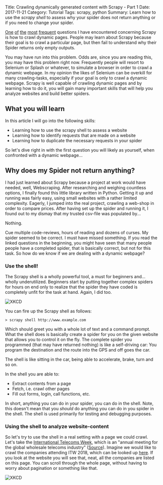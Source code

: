 Title: Crawling dynamically generated content with Scrapy - Part 1
Date: 2017-11-21
Category: Tutorial
Tags: scrapy, python
Summary: Learn how to use the *scrapy shell* to assess why your spider does not return anything or if you need to change your spider.

[One](https://stackoverflow.com/questions/33185651/python-scrapy-for-dynamic-content) [of](https://stackoverflow.com/questions/27525142/selenium-ajax-dynamic-pagination-base-spider) [the](https://stackoverflow.com/questions/44110505/no-data-after-scraping-a-website) [most](https://stackoverflow.com/questions/41165599/how-to-get-the-href-and-associated-information-using-scrapy) [frequent](https://www.reddit.com/r/learnpython/comments/6ij1qa/trying_to_get_a_url_using_bs4_but_source_code_is/) questions I have encountered concerning Scrapy is how to crawl dynamic pages. People may learn about Scrapy because their goal is to crawl a particular page, but then fail to understand why their Spider returns only empty outputs. 

You may have run into this problem. Odds are, since you are reading this, you may have this problem right now.
Frequently people will resort to Selenium or Splash or whatever, to simulate a browser in order to crawl a dynamic webpage. In my opinion the likes of Selenium can be overkill for many crawling-tasks, especially if your goal is only to crawl a dynamic webpage. Scrapy is well capable of crawling dynamic pages and by learning how to do it, you will gain many important skills that will help you analyze websites and build better spiders. 

## What you will learn

In this article I will go into the following skills:

* Learning how to use the scrapy shell to assess a website
* Learning how to identify requests that are made on a website
* Learning how to duplicate the necessary requests in your spider

So let's dive right in with the first question you will likely as yourself, when confronted with a dynamic webpage...

## Why does my Spider not return anything? 

I had just learned about Scrapy because a project at work would have needed, well, Webscraping. After researching and weighing countless options, I finally found this little library written in Python. Getting it up and running was fairly easy, using small websites with a rather limited complexity. Eagerly, I jumped into the real project, crawling a web-shop in order to compare prices. After having set up the spider and running it, I found out to my dismay that my trusted csv-file was populated by... 

Nothing. 

Cue multiple code-reviews, hours of reading and dozens of curses. My spider seemed to be correct. I must have missed something. If you read the linked questions in the beginning, you might have seen that many people people have a completed spider, that is basically correct, but not for this task. So how do we know if we are dealing with a dynamic webpage? 

### Use the shell!

The Scrapy shell is a wholly powerful tool, a must for beginners and... wholly underutilized. Beginners start by putting together complex spiders for hours on end only to realize that the spider they have coded is completely unfit for the task at hand. Again, I did too. 

![XKCD]({filename}/images/automation.png)

You can fire up the Scrapy shell as follows:

    > scrapy shell http://www.example.com

Which should greet you with a whole lot of text and a command prompt. What the shell does is basically create a spider for you on the given website that allows you to control it on the fly. The complete spider you programmed (that may have returned nothing) is like a self-driving car: You program the destination and the route into the GPS and off goes the car. 

The shell is like sitting in the car, being able to accelerate, brake, turn and so on. 

In the shell you are able to: 

* Extract contents from a page
* Fetch, i.e. crawl other pages
* Fill out forms, login, call functions, etc.

In short, anything you can do in your spider, you can do in the shell. Note, this doesn't mean that you *should* do anything you can do in you spider in the shell. The shell is used primarily for testing and debugging purposes. 

### Using the shell to analyze website-content

So let's try to use the shell in a real setting with a page we could crawl. Let's take the [International Telecoms Week](https://www.internationaltelecomsweek.com), which is an "annual meeting for the global wholesale telecoms industry" ([Source](https://www.internationaltelecomsweek.com/about-itw)).
Imagine we would like to crawl the companies attending ITW 2018, which can be looked up [here](https://www.internationaltelecomsweek.com/this-year/companies-attending). If you look at the website you will see that, neat, all the companies are listed on this page. You can scroll through the whole page, without having to worry about pagination or something like that. 

![XKCD]({filename}/images/itw_companies.png)
